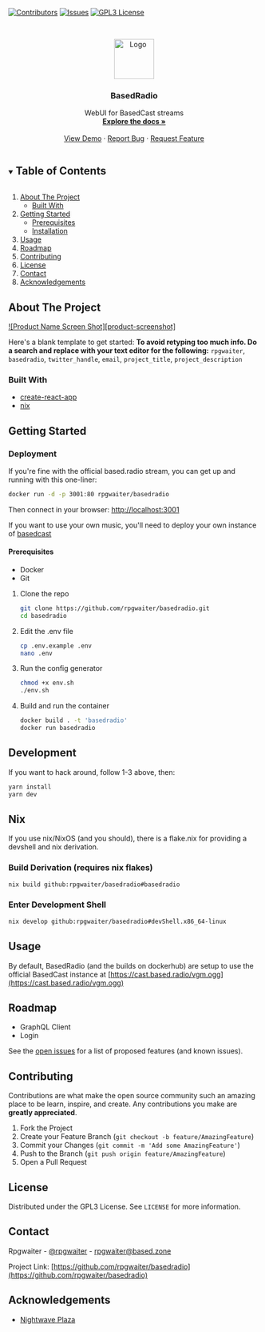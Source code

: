 <!-- PROJECT SHIELDS -->
<!--
*** I'm using markdown "reference style" links for readability.
*** Reference links are enclosed in brackets [ ] instead of parentheses ( ).
*** See the bottom of this document for the declaration of the reference variables
*** for contributors-url, forks-url, etc. This is an optional, concise syntax you may use.
*** https://www.markdownguide.org/basic-syntax/#reference-style-links
-->
[![Contributors][contributors-shield]][contributors-url]
[![Issues][issues-shield]][issues-url]
[![GPL3 License][license-shield]][license-url]



<!-- PROJECT LOGO -->
<br />
<p align="center">
  <a href="https://github.com/rpgwaiter/basedradio">
    <img src="images/logo.png" alt="Logo" width="80" height="80">
  </a>

  <h3 align="center">BasedRadio</h3>

  <p align="center">
    WebUI for BasedCast streams
    <br />
    <a href="https://github.com/rpgwaiter/basedradio"><strong>Explore the docs »</strong></a>
    <br />
    <br />
    <a href="https://github.com/rpgwaiter/basedradio">View Demo</a>
    ·
    <a href="https://github.com/rpgwaiter/basedradio/issues">Report Bug</a>
    ·
    <a href="https://github.com/rpgwaiter/basedradio/issues">Request Feature</a>
  </p>
</p>



<!-- TABLE OF CONTENTS -->
<details open="open">
  <summary><h2 style="display: inline-block">Table of Contents</h2></summary>
  <ol>
    <li>
      <a href="#about-the-project">About The Project</a>
      <ul>
        <li><a href="#built-with">Built With</a></li>
      </ul>
    </li>
    <li>
      <a href="#getting-started">Getting Started</a>
      <ul>
        <li><a href="#prerequisites">Prerequisites</a></li>
        <li><a href="#installation">Installation</a></li>
      </ul>
    </li>
    <li><a href="#usage">Usage</a></li>
    <li><a href="#roadmap">Roadmap</a></li>
    <li><a href="#contributing">Contributing</a></li>
    <li><a href="#license">License</a></li>
    <li><a href="#contact">Contact</a></li>
    <li><a href="#acknowledgements">Acknowledgements</a></li>
  </ol>
</details>



<!-- ABOUT THE PROJECT -->
## About The Project

[![Product Name Screen Shot][product-screenshot]](https://example.com)

Here's a blank template to get started:
**To avoid retyping too much info. Do a search and replace with your text editor for the following:**
`rpgwaiter`, `basedradio`, `twitter_handle`, `email`, `project_title`, `project_description`


### Built With

* [create-react-app](https://github.com/facebook/create-react-app)
* [nix](https://nixos.org/manual/nixpkgs/stable/)


<!-- GETTING STARTED -->
## Getting Started
### Deployment
If you're fine with the official based.radio stream, you can get up and running with this one-liner:
```sh
docker run -d -p 3001:80 rpgwaiter/basedradio
```
Then connect in your browser: [http://localhost:3001](http://localhost:3001)

If you want to use your own music, you'll need to deploy your own instance of [basedcast](https://github.com/rpgwaiter/basedcast)
#### Prerequisites
* Docker
* Git

1. Clone the repo
   ```sh
   git clone https://github.com/rpgwaiter/basedradio.git
   cd basedradio
   ```
2. Edit the .env file
   ```sh
   cp .env.example .env
   nano .env
   ```
3. Run the config generator
   ```sh
   chmod +x env.sh
   ./env.sh
   ```
4. Build and run the container
   ```sh
   docker build . -t 'basedradio'
   docker run basedradio
   ```

## Development
If you want to hack around, follow 1-3 above, then:
```sh
yarn install
yarn dev
```

## Nix
If you use nix/NixOS (and you should), there is a flake.nix for providing a devshell and nix derivation.

### Build Derivation (requires nix flakes)
```sh
nix build github:rpgwaiter/basedradio#basedradio
```

### Enter Development Shell
```sh
nix develop github:rpgwaiter/basedradio#devShell.x86_64-linux
```

<!-- USAGE EXAMPLES -->
## Usage

By default, BasedRadio (and the builds on dockerhub) are setup to use the official BasedCast instance at [https://cast.based.radio/vgm.ogg](https://cast.based.radio/vgm.ogg)

<!-- _For more examples, please refer to the [Documentation](https://example.com)_ -->



<!-- ROADMAP -->
## Roadmap
* GraphQL Client
* Login

See the [open issues](https://github.com/rpgwaiter/basedradio/issues) for a list of proposed features (and known issues).



<!-- CONTRIBUTING -->
## Contributing

Contributions are what make the open source community such an amazing place to be learn, inspire, and create. Any contributions you make are **greatly appreciated**.

1. Fork the Project
2. Create your Feature Branch (`git checkout -b feature/AmazingFeature`)
3. Commit your Changes (`git commit -m 'Add some AmazingFeature'`)
4. Push to the Branch (`git push origin feature/AmazingFeature`)
5. Open a Pull Request



<!-- LICENSE -->
## License

Distributed under the GPL3 License. See `LICENSE` for more information.



<!-- CONTACT -->
## Contact

Rpgwaiter - [@rpgwaiter](https://twitter.com/rpgwaiter) - rpgwaiter@based.zone

Project Link: [https://github.com/rpgwaiter/basedradio](https://github.com/rpgwaiter/basedradio)



<!-- ACKNOWLEDGEMENTS -->
## Acknowledgements

* [Nightwave Plaza](https://plaza.one)




<!-- MARKDOWN LINKS & IMAGES -->
<!-- https://www.markdownguide.org/basic-syntax/#reference-style-links -->
[contributors-shield]: https://img.shields.io/github/contributors/rpgwaiter/repo.svg?style=for-the-badge
[contributors-url]: https://github.com/rpgwaiter/repo/graphs/contributors
[forks-shield]: https://img.shields.io/github/forks/rpgwaiter/repo.svg?style=for-the-badge
[forks-url]: https://github.com/rpgwaiter/repo/network/members
[stars-shield]: https://img.shields.io/github/stars/rpgwaiter/repo.svg?style=for-the-badge
[stars-url]: https://github.com/rpgwaiter/repo/stargazers
[issues-shield]: https://img.shields.io/github/issues/rpgwaiter/repo.svg?style=for-the-badge
[issues-url]: https://github.com/rpgwaiter/repo/issues
[license-shield]: https://img.shields.io/github/license/rpgwaiter/repo.svg?style=for-the-badge
[license-url]: https://github.com/rpgwaiter/repo/blob/master/LICENSE.txt
[linkedin-shield]: https://img.shields.io/badge/-LinkedIn-black.svg?style=for-the-badge&logo=linkedin&colorB=555
[linkedin-url]: https://linkedin.com/in/rpgwaiter
